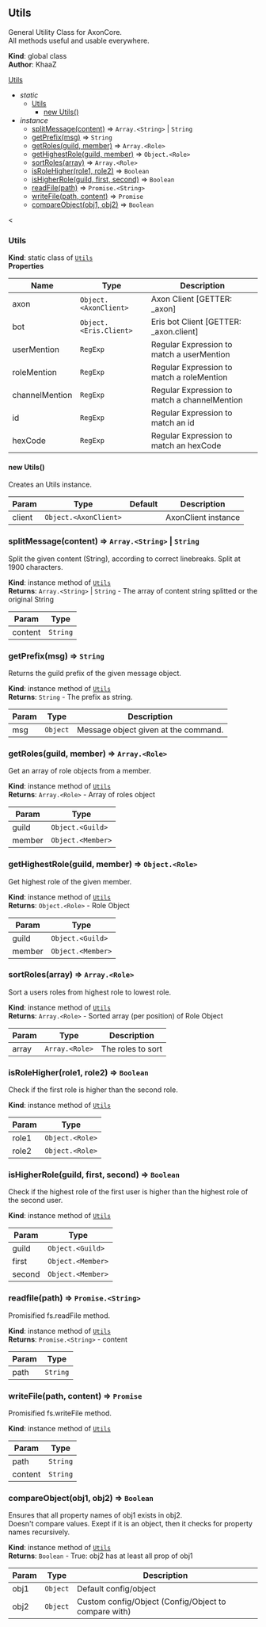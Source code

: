 <a id="utils"></a>

## Utils
General Utility Class for AxonCore.  
All methods useful and usable everywhere.

**Kind**: global class  
**Author**: KhaaZ  

[Utils](#Utils)
- _static_
  - [Utils](#Utils)
    - [new Utils()](#Utils_new)
- _instance_
  - [splitMessage(content)](#splitMessage) ⇒ <code>Array.&lt;String&gt;</code> \| <code>String</code>
  - [getPrefix(msg)](#getPrefix) ⇒ <code>String</code>
  - [getRoles(guild, member)](#getRoles) ⇒ <code>Array.&lt;Role&gt;</code>
  - [getHighestRole(guild, member)](#getHighestRole) ⇒ <code>Object.&lt;Role&gt;</code>
  - [sortRoles(array)](#sortRoles) ⇒ <code>Array.&lt;Role&gt;</code>
  - [isRoleHigher(role1, role2)](#isRoleHigher) ⇒ <code>Boolean</code>
  - [isHigherRole(guild, first, second)](#isHigherRole) ⇒ <code>Boolean</code>
  - [readFile(path)](#readFile) ⇒ <code>Promise.&lt;String&gt;</code>
  - [writeFile(path, content)](#writeFile) ⇒ <code>Promise</code>
  - [compareObject(obj1, obj2)](#compareObject) ⇒ <code>Boolean</code>
    

<<a id="utils"></a>

### Utils
**Kind**: static class of [<code>Utils</code>](#Utils)  
**Properties**

| Name | Type | Description |
| --- | --- | --- |
| axon | <code>Object.&lt;AxonClient&gt;</code> | Axon Client [GETTER: _axon] |
| bot | <code>Object.&lt;Eris.Client&gt;</code> | Eris bot Client [GETTER: _axon.client] |
| userMention | <code>RegExp</code> | Regular Expression to match a userMention |
| roleMention | <code>RegExp</code> | Regular Expression to match a roleMention |
| channelMention | <code>RegExp</code> | Regular Expression to match a channelMention |
| id | <code>RegExp</code> | Regular Expression to match an id |
| hexCode | <code>RegExp</code> | Regular Expression to match an hexCode |

<a id="utils_new"></a>

#### new Utils()
Creates an Utils instance.

| Param | Type | Default | Description |
| --- | --- | --- | --- |
| client | <code>Object.&lt;AxonClient&gt;</code> |  | AxonClient instance |

<a id="splitmessage"></a>

### splitMessage(content) ⇒ <code>Array.&lt;String&gt;</code> \| <code>String</code>
Split the given content (String), according to correct linebreaks.
Split at 1900 characters.

**Kind**: instance method of [<code>Utils</code>](#Utils)  
**Returns**: <code>Array.&lt;String&gt;</code> \| <code>String</code> - The array of content string splitted or the original String  

| Param | Type |
| --- | --- |
| content | <code>String</code> | 

<a id="getprefix"></a>

### getPrefix(msg) ⇒ <code>String</code>
Returns the guild prefix of the given message object.  

**Kind**: instance method of [<code>Utils</code>](#Utils)  
**Returns**: <code>String</code> - The prefix as string.  

| Param | Type | Description |
| --- | --- | --- |
| msg | <code>Object</code> | Message object given at the command. |

<a id="getroles"></a>

### getRoles(guild, member) ⇒ <code>Array.&lt;Role&gt;</code>
Get an array of role objects from a member.  

**Kind**: instance method of [<code>Utils</code>](#Utils)  
**Returns**: <code>Array.&lt;Role&gt;</code> - Array of roles object  

| Param | Type |
| --- | --- |
| guild | <code>Object.&lt;Guild&gt;</code> | 
| member | <code>Object.&lt;Member&gt;</code> | 

<a id="gethighestrole"></a>

### getHighestRole(guild, member) ⇒ <code>Object.&lt;Role&gt;</code>
Get highest role of the given member.  

**Kind**: instance method of [<code>Utils</code>](#Utils)  
**Returns**: <code>Object.&lt;Role&gt;</code> - Role Object  

| Param | Type |
| --- | --- |
| guild | <code>Object.&lt;Guild&gt;</code> | 
| member | <code>Object.&lt;Member&gt;</code> | 

<a id="sortroles"></a>

### sortRoles(array) ⇒ <code>Array.&lt;Role&gt;</code>
Sort a users roles from highest role to lowest role.  

**Kind**: instance method of [<code>Utils</code>](#Utils)  
**Returns**: <code>Array.&lt;Role&gt;</code> - Sorted array (per position) of Role Object  

| Param | Type | Description |
| --- | --- | --- |
| array | <code>Array.&lt;Role&gt;</code> | The roles to sort |

<a id="isrolehigher"></a>

### isRoleHigher(role1, role2) ⇒ <code>Boolean</code>
Check if the first role is higher than the second role.  

**Kind**: instance method of [<code>Utils</code>](#Utils)  

| Param | Type |
| --- | --- |
| role1 | <code>Object.&lt;Role&gt;</code> | 
| role2 | <code>Object.&lt;Role&gt;</code> | 

<a id="ishigherrole"></a>

### isHigherRole(guild, first, second) ⇒ <code>Boolean</code>
Check if the highest role of the first user is higher than the highest role of the second user.  

**Kind**: instance method of [<code>Utils</code>](#Utils)  

| Param | Type |
| --- | --- |
| guild | <code>Object.&lt;Guild&gt;</code> | 
| first | <code>Object.&lt;Member&gt;</code> | 
| second | <code>Object.&lt;Member&gt;</code> | 

<a id="readfile"></a>

### readfile(path) ⇒ <code>Promise.&lt;String&gt;</code>
Promisified fs.readFile method.  

**Kind**: instance method of [<code>Utils</code>](#Utils)  
**Returns**: <code>Promise.&lt;String&gt;</code> - content  

| Param | Type |
| --- | --- |
| path | <code>String</code> | 

<a id="writefile"></a>

### writeFile(path, content) ⇒ <code>Promise</code>
Promisified fs.writeFile method.  

**Kind**: instance method of [<code>Utils</code>](#Utils)  

| Param | Type |
| --- | --- |
| path | <code>String</code> | 
| content | <code>String</code> | 

<a id="compareobject"></a>

### compareObject(obj1, obj2) ⇒ <code>Boolean</code>
Ensures that all property names of obj1 exists in obj2.  
Doesn't compare values. Exept if it is an object, then it checks for property names recursively.  

**Kind**: instance method of [<code>Utils</code>](#Utils)  
**Returns**: <code>Boolean</code> - True: obj2 has at least all prop of obj1  

| Param | Type | Description |
| --- | --- | --- |
| obj1 | <code>Object</code> | Default config/object |
| obj2 | <code>Object</code> | Custom config/Object (Config/Object to compare with) |
